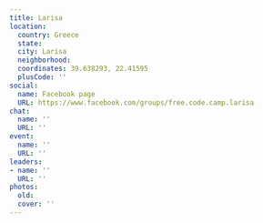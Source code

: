 ```yaml
---
title: Larisa
location:
  country: Greece
  state: 
  city: Larisa
  neighborhood: 
  coordinates: 39.638293, 22.41595
  plusCode: ''
social:
  name: Facebook page
  URL: https://www.facebook.com/groups/free.code.camp.larisa
chat:
  name: ''
  URL: ''
event:
  name: ''
  URL: ''
leaders:
- name: ''
  URL: ''
photos:
  old: 
  cover: ''
---
```

